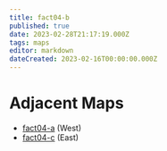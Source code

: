 ```yaml
---
title: fact04-b
published: true
date: 2023-02-28T21:17:19.000Z
tags: maps
editor: markdown
dateCreated: 2023-02-16T00:00:00.000Z
---
```



# Adjacent Maps
 * [fact04-a](/maps/fact04-a) (West)
 * [fact04-c](/maps/fact04-c) (East)

